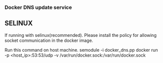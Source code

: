 ### Docker DNS update service ###

## SELINUX
 If running with selinux(recommended). 
 Please install the policy for allowing socket communication in the docker image.

 Run this command on host machine.
 semodule -i docker_dns.pp
 docker run -p <host_ip>:53:53/udp -v /var/run/docker.sock:/var/run/docker.sock 
